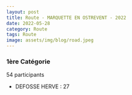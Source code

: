 ```yaml
---
layout: post
title: Route - MARQUETTE EN OSTREVENT - 2022
date: 2022-05-28
category: Route
tags: Route
image: assets/img/blog/road.jpeg
---
```


### 1ère Catégorie
54 participants
- DEFOSSE HERVE : 27
